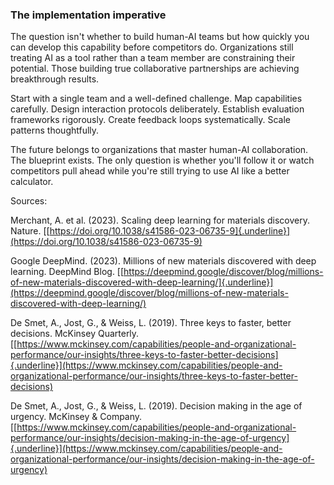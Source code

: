 ### **The implementation imperative**

The question isn\'t whether to build human-AI teams but how quickly you
can develop this capability before competitors do. Organizations still
treating AI as a tool rather than a team member are constraining their
potential. Those building true collaborative partnerships are achieving
breakthrough results.

Start with a single team and a well-defined challenge. Map capabilities
carefully. Design interaction protocols deliberately. Establish
evaluation frameworks rigorously. Create feedback loops systematically.
Scale patterns thoughtfully.

The future belongs to organizations that master human-AI collaboration.
The blueprint exists. The only question is whether you\'ll follow it or
watch competitors pull ahead while you\'re still trying to use AI like a
better calculator.

Sources:

Merchant, A. et al. (2023). Scaling deep learning for materials
discovery. Nature.
[[https://doi.org/10.1038/s41586-023-06735-9]{.underline}](https://doi.org/10.1038/s41586-023-06735-9)

Google DeepMind. (2023). Millions of new materials discovered with deep
learning. DeepMind Blog.
[[https://deepmind.google/discover/blog/millions-of-new-materials-discovered-with-deep-learning/]{.underline}](https://deepmind.google/discover/blog/millions-of-new-materials-discovered-with-deep-learning/)

De Smet, A., Jost, G., & Weiss, L. (2019). Three keys to faster, better
decisions. McKinsey Quarterly.
[[https://www.mckinsey.com/capabilities/people-and-organizational-performance/our-insights/three-keys-to-faster-better-decisions]{.underline}](https://www.mckinsey.com/capabilities/people-and-organizational-performance/our-insights/three-keys-to-faster-better-decisions)

De Smet, A., Jost, G., & Weiss, L. (2019). Decision making in the age of
urgency. McKinsey & Company.
[[https://www.mckinsey.com/capabilities/people-and-organizational-performance/our-insights/decision-making-in-the-age-of-urgency]{.underline}](https://www.mckinsey.com/capabilities/people-and-organizational-performance/our-insights/decision-making-in-the-age-of-urgency)